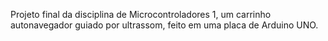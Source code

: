 Projeto final da disciplina de Microcontroladores 1, um carrinho autonavegador guiado por ultrassom, feito em uma placa de Arduino UNO.

